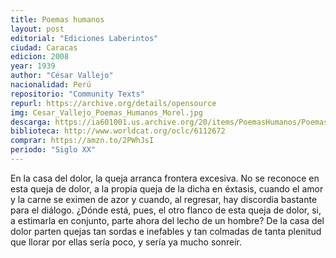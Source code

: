 ```yaml
---
title: Poemas humanos
layout: post
editorial: "Ediciones Laberintos"
ciudad: Caracas
edicion: 2008
year: 1939
author: "César Vallejo"
nacionalidad: Perú
repositorio: "Community Texts"
repurl: https://archive.org/details/opensource
img: Cesar_Vallejo_Poemas_Humanos_Morel.jpg
descarga: https://ia601001.us.archive.org/20/items/PoemasHumanos/Poemas-Humanos.pdf
biblioteca: http://www.worldcat.org/oclc/6112672
comprar: https://amzn.to/2PWhJsI
periodo: "Siglo XX"
---
```

 

  En la casa del dolor, la queja arranca frontera excesiva. No se reconoce en esta queja de dolor, a la propia queja de la dicha en éxtasis, cuando el amor y la carne se eximen de azor y cuando, al regresar, hay discordia bastante para el diálogo.
  ¿Dónde está, pues, el otro flanco de esta queja de dolor, si, a estimarla en conjunto, parte ahora del lecho de un hombre?
  De la casa del dolor parten quejas tan sordas e inefables y tan colmadas de tanta plenitud que llorar por ellas sería poco, y sería ya mucho sonreír.
